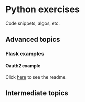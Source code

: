 # Python exercises

Code snippets, algos, etc.

## Advanced topics

### Flask examples

#### Oauth2 example

Click [here](advanced_topics/flask_examples/oauth2/readme.md) to see the readme.

## Intermediate topics
